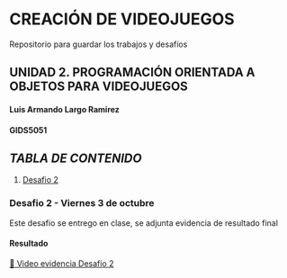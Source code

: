 # CREACIÓN DE VIDEOJUEGOS
Repositorio para guardar los trabajos y desafíos 

## UNIDAD 2. PROGRAMACIÓN ORIENTADA A OBJETOS PARA VIDEOJUEGOS

#### Luis Armando Largo Ramirez
#### GIDS5051

## ***TABLA DE CONTENIDO***
1. [Desafio 2 ](#desafio-2-viernes-3-de-octubre)

### Desafio 2 - Viernes 3 de octubre
Este desafio se entrego en clase, se adjunta evidencia de resultado final
#### Resultado
[🎥 Video evidencia Desafío 2](https://drive.google.com/file/d/1_qFI1fgokiwE5Kf2iLjcbstcdQwGvo8k/view?usp=sharing)
